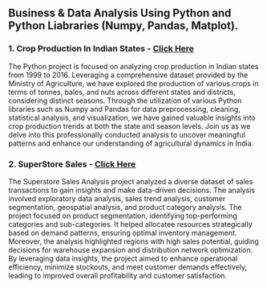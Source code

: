 ## Business & Data Analysis Using Python and Python Liabraries (Numpy, Pandas, Matplot).

### 1. Crop Production In Indian States - [Click Here](https://github.com/NikhilAsudani1/Analytics-Portfolio/blob/844e82a7c6047bf316c9f3656d8250a16cd11591/PYTHON/Crop%20Production%20In%20Indian%20States.ipynb)
The Python project is focused on analyzing crop production in Indian states from 1999 to 2016. Leveraging a comprehensive dataset provided by the Ministry of Agriculture, we have explored the production of various crops in terms of tonnes, bales, and nuts across different states and districts, considering distinct seasons. Through the utilization of various Python libraries such as Numpy and Pandas for data preprocessing, cleaning, statistical analysis, and visualization, we have gained valuable insights into crop production trends at both the state and season levels. Join us as we delve into this professionally conducted analysis to uncover meaningful patterns and enhance our understanding of agricultural dynamics in India.

### 2. SuperStore Sales - [Click Here](https://github.com/NikhilAsudani1/Analytics-Portfolio/blob/main/PYTHON/SuperStore%20Sales.ipynb)
The Superstore Sales Analysis project analyzed a diverse dataset of sales transactions to gain insights and make data-driven decisions. The analysis involved exploratory data analysis, sales trend analysis, customer segmentation, geospatial analysis, and product category analysis. The project focused on product segmentation, identifying top-performing categories and sub-categories. It helped allocatee resources strategically based on demand patterns, ensuring optimal inventory management. Moreover, the analysis highlighted regions with high sales potential, guiding decisions for warehouse expansion and distribution network optimization. By leveraging data insights, the project aimed to enhance operational efficiency, minimize stockouts, and meet customer demands effectively, leading to improved overall profitability and customer satisfaction. 
